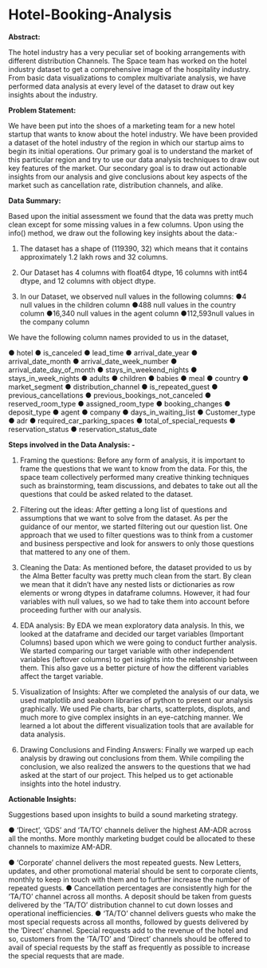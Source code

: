 # Hotel-Booking-Analysis

**Abstract:**

The hotel industry has a very peculiar set of booking arrangements with different distribution Channels. The Space team has worked on the hotel industry dataset to get a comprehensive image of the hospitality industry. From basic data visualizations to complex multivariate analysis, we have performed data analysis at every level of the dataset to draw out key insights about the industry.

**Problem Statement:**

We  have been put into the shoes of a marketing team for a new hotel startup that wants to know about the hotel industry. We  have been provided a dataset of the hotel industry of the region in which our startup aims to begin its initial operations. Our primary goal is to understand the market of this particular region and try to use our data analysis techniques to draw out key features of the market. Our secondary goal is to draw out actionable insights from our analysis and give conclusions about key aspects of the market such as cancellation rate, distribution channels, and alike.

**Data Summary:**

Based upon the initial assessment we found that the data was pretty much clean except for some missing values in a few columns. Upon using the info() method, we draw out the following key insights about the data:-

1.	The dataset has a shape of (119390, 32) which means that it contains approximately 1.2
lakh rows and 32 columns.

2.   Our Dataset has 4 columns with float64  dtype, 16 columns with int64 dtype, and 12       columns with object dtype.

3.   In our Dataset, we observed null values in the following columns:
●4 null values in the children column ●488 null values in the country column ●16,340 null values in the agent column ●112,593null values in the company column


We  have the following column names provided to us in the dataset,

●	hotel
●	is_canceled
●	lead_time
●	arrival_date_year
●	arrival_date_month
●	arrival_date_week_number
●	arrival_date_day_of_month
●	stays_in_weekend_nights
●	stays_in_week_nights
●	adults
●	children
●	babies
●	meal
●	country
●	market_segment
●	distribution_channel
●	is_repeated_guest
●	previous_cancellations
●	previous_bookings_not_canceled
●	reserved_room_type
●	assigned_room_type
●	booking_changes
●	deposit_type
●	agent
●	company
●	days_in_waiting_list
●	Customer_type
●	adr
●	required_car_parking_spaces
●	total_of_special_requests
●	reservation_status
●	reservation_status_date


**Steps involved in the Data Analysis: -**


1.	Framing the questions: 
Before any form of analysis, it is important to frame the questions that we want to know from the data. For this, the space team collectively performed many creative thinking techniques such as brainstorming, team discussions, and debates to take out all the questions that could be asked related to the dataset.

2.	Filtering out the ideas: 
After getting a long list of questions and
assumptions that we want to solve from the dataset. As per the guidance of our mentor, we started filtering out our question list. One approach that we used to filter questions was to think from a customer and business perspective and look for answers to only those questions that mattered to any one of them.

3.	Cleaning the Data: 
As mentioned before, the dataset provided to us by the Alma Better faculty was pretty much clean from the start. By clean we mean that it didn’t have any nested lists or dictionaries as row elements or wrong dtypes in dataframe columns. However, it had four variables with null values, so we had to take them into account before proceeding further with our analysis.

4.	EDA analysis: 
By EDA we mean exploratory data analysis. In this, we looked at the dataframe and decided our target variables (Important Columns) based upon which we were going to conduct further analysis. We started
comparing our target variable with other independent variables (leftover columns) to get insights into the relationship between them. This also gave us a better picture of how the different variables affect the target variable.

5.	Visualization of Insights: 
After we completed the analysis of our data, we used matplotlib and seaborn libraries of python to present our analysis graphically. We used Pie charts, bar charts, scatterplots, displots, and much more to give complex insights in an eye-catching manner. We learned a lot about the different visualization tools that are available for data analysis.

6.	Drawing Conclusions and Finding Answers: 
Finally we warped up each analysis by drawing out conclusions from them. While compiling the conclusion, we also realized the answers to the questions that we had asked at the start of our project. This helped us to get actionable insights into the hotel industry.


**Actionable Insights:**


Suggestions based upon insights to build a sound marketing strategy.

●	‘Direct’, ‘GDS’ and ‘TA/TO’ channels deliver the highest AM-ADR across all the months. More monthly marketing budget could be allocated to these channels to maximize AM-ADR.
 
●	‘Corporate’ channel delivers the most repeated guests. New Letters, updates, and other promotional material should be sent to corporate clients, monthly to keep in touch with them and to further increase the number of repeated guests.
●	Cancellation percentages are consistently high for the ‘TA/TO’ channel across all months. A deposit should be taken from guests delivered by the ‘TA/TO’ distribution channel to cut down losses and operational inefficiencies.
●	‘TA/TO’ channel delivers guests who make the most special requests across all months, followed by guests delivered by the ‘Direct’ channel. Special requests add to the revenue of the hotel and so, customers from the ‘TA/TO’ and ‘Direct’ channels should be offered to avail of special requests by the staff as frequently as possible to increase the special requests that are made.

